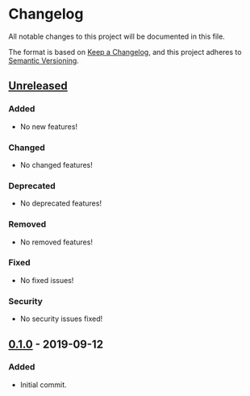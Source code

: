 # Changelog
All notable changes to this project will be documented in this file.

The format is based on [Keep a Changelog](https://keepachangelog.com/en/1.0.0/),
and this project adheres to [Semantic Versioning](https://semver.org/spec/v2.0.0.html).

## [Unreleased]
### Added
- No new features!
### Changed
- No changed features!
### Deprecated
- No deprecated features!
### Removed
- No removed features!
### Fixed
- No fixed issues!
### Security
- No security issues fixed!

## [0.1.0] - 2019-09-12
### Added
- Initial commit.

[Unreleased]: https://github.com/adriangl/pict2cam/compare/0.1.0...HEAD
[0.1.0]: https://github.com/adriangl/pict2cam/releases/tag/0.1.0
